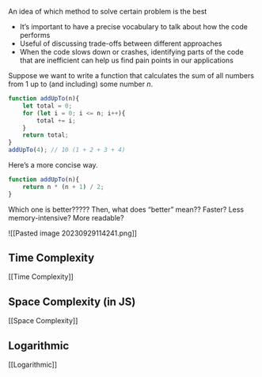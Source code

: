 An idea of which method to solve certain problem is the best

- It’s important to have a precise vocabulary to talk about how the code performs
- Useful of discussing trade-offs between different approaches
- When the code slows down or crashes, identifying parts of the code that are inefficient can help us find pain points in our applications

Suppose we want to write a function that calculates the sum of all numbers from 1 up to (and including) some number *n*.

```javascript
function addUpTo(n){ 
	let total = 0;
	for (let i = 0; i <= n; i++){
		total += i;
	} 
	return total;
}
addUpTo(4); // 10 (1 + 2 + 3 + 4)
```

Here’s a more concise way.

```javascript
function addUpTo(n){
	return n * (n + 1) / 2;
}
```

Which one is better????? Then, what does “better” mean?? Faster? Less memory-intensive? More readable?

![[Pasted image 20230929114241.png]]

## Time Complexity

[[Time Complexity]]

## Space Complexity (in JS)

[[Space Complexity]]

## Logarithmic

[[Logarithmic]]




